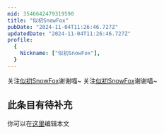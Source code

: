 ```yaml
---
mid: 3546642479319590
title: "似初SnowFox"
pubDate: "2024-11-04T11:26:46.727Z"
updatedDate: "2024-11-04T11:26:46.727Z"
profile:
  {
    Nickname: ["似初SnowFox"],
  }
---
```


关注[似初SnowFox](https://space.bilibili.com/3546642479319590)谢谢喵~ 关注[似初SnowFox](https://space.bilibili.com/3546642479319590)谢谢喵~

## 此条目有待补充
你可以在[这里](https://github.com/Yuhanawa/VTuber.ICU-Content/edit/master/v/似初SnowFox/index.md)编辑本文

